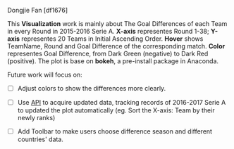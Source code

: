 Dongjie Fan [df1676]

This **Visualization** work is mainly about The Goal Differences of each Team in every Round in 2015-2016 Serie A. **X-axis** representes Round 1-38; **Y-axis** representes 20 Teams in Initial Ascending Order. **Hover** shows TeamName, Round and Goal Difference of the corresponding match. **Color** representes Goal Difference, from Dark Green (negative) to Dark Red (positive). The plot is base on **bokeh**, a pre-install package in Anaconda.

Future work will focus on:

- [ ] Adjust colors to show the differences more clearly.
- [ ] Use [API](**http://sportsopendata.net/**) to acquire updated data, tracking records of 2016-2017 Serie A to updated the plot automatically (eg. Sort the X-axis: Team by their newly ranks)
- [ ] Add Toolbar to make users choose difference season and different countries' data.


